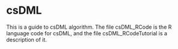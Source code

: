 # csDML
This is a guide to csDML algorithm.
The file csDML_RCode is the R language code for csDML, and the file csDML_RCodeTutorial is a description of it.
